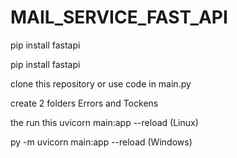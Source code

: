 # MAIL_SERVICE_FAST_API

pip install fastapi

pip install fastapi

clone this repository or use code in main.py

create 2 folders Errors and Tockens

the run this uvicorn main:app --reload  (Linux)

py -m uvicorn main:app --reload  (Windows)

